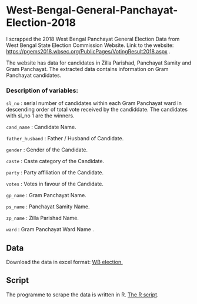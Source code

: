 # West-Bengal-General-Panchayat-Election-2018
I scrapped the 2018 West Bengal Panchayat General Election Data from West Bengal State Election Commission Website. 
Link to the website: https://pgems2018.wbsec.org/PublicPages/VotingResult2018.aspx .

The website has data for candidates in Zilla Parishad, Panchayat Samity and Gram Panchayat. The extracted data contains information on Gram Panchayat candidates. 


### Description of variables: 

```sl_no``` : serial number of candidates within each Gram Panchayat ward in descending order of total vote received by the candiddate. The candidates with sl_no 1 are the winners.

```cand_name``` : Candidate Name.

```father_husband``` : Father / Husband of Candidate.

```gender``` : Gender of the Candidate.

```caste``` : Caste category of the Candidate.

```party``` : Party affiliation of the Candidate.

```votes``` : Votes in favour of the Candidate.

```gp_name``` : Gram Panchayat Name.

```ps_name``` : Panchayat Samity Name.

```zp_name``` : Zilla Parishad Name.

```ward``` : Gram Panchayat Ward Name .




## Data
Download the data in excel format: [WB election.](https://github.com/nkd98/West-Bengal-General-Panchayat-Election-2018/raw/main/WB_2018_gp.xlsx)

## Script
The programme to scrape the data is written in R. [The R script](https://github.com/nkd98/West-Bengal-General-Panchayat-Election-2018/blob/main/WBscrapGP.R).

